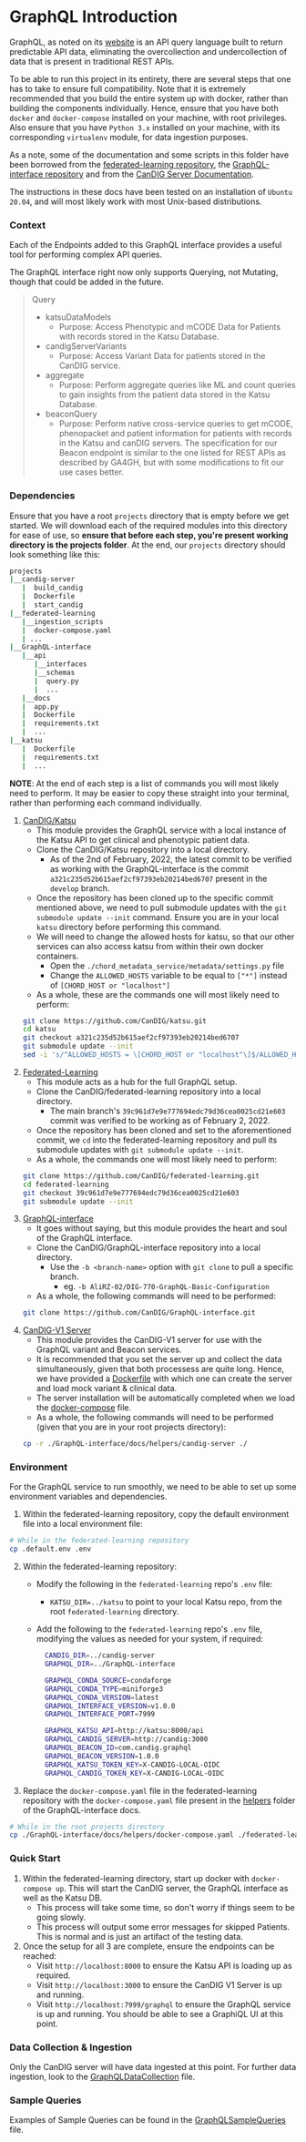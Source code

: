 # GraphQL Introduction

GraphQL, as noted on its [website](https://www.graphql.org) is an API query language built to return predictable API data, eliminating the overcollection and undercollection of data that is present in traditional REST APIs.

To be able to run this project in its entirety, there are several steps that one has to take to ensure full compatibility. Note that it is extremely recommended that you build the entire system up with docker, rather than building the components individually. Hence, ensure that you have both `docker` and `docker-compose` installed on your machine, with root privileges. Also ensure that you have `Python 3.x` installed on your machine, with its corresponding `virtualenv` module, for data ingestion purposes.

As a note, some of the documentation and some scripts in this folder have been borrowed from the [federated-learning repository](https://github.com/CanDIG/federated-learning), the [GraphQL-interface repository](https://github.com/CanDIG/GraphQL-interface) and from the [CanDIG Server Documentation](https://candig-server.readthedocs.io/en/v1.5.0-alpha/index.html).

The instructions in these docs have been tested on an installation of `Ubuntu 20.04`, and will most likely work with most Unix-based distributions.

### Context

Each of the Endpoints added to this GraphQL interface provides a useful tool for performing complex API queries.

The GraphQL interface right now only supports Querying, not Mutating, though that could be added in the future.

> Query
>
> - katsuDataModels
>   - Purpose: Access Phenotypic and mCODE Data for Patients with records stored in the Katsu Database.
> - candigServerVariants
>   - Purpose: Access Variant Data for patients stored in the CanDIG service.
> - aggregate
>   - Purpose: Perform aggregate queries like ML and count queries to gain insights from the patient data stored in the Katsu Database.
> - beaconQuery
>   - Purpose: Perform native cross-service queries to get mCODE, phenopacket and patient information for patients with records in the Katsu and canDIG servers. The specification for our Beacon endpoint is similar to the one listed for REST APIs as described by GA4GH, but with some modifications to fit our use cases better.

### Dependencies

Ensure that you have a root `projects` directory that is empty before we get started. We will download each of the required modules into this directory for ease of use, so **ensure that before each step, you're present working directory is the projects folder**. At the end, our `projects` directory should look something like this:

```bash
projects
|__candig-server
   |  build_candig
   |  Dockerfile
   |  start_candig
|__federated-learning
   |__ingestion_scripts
   |  docker-compose.yaml
   | ...
|__GraphQL-interface
   |__api
      |__interfaces
      |__schemas
      |  query.py
      |  ...
   |__docs
   |  app.py
   |  Dockerfile
   |  requirements.txt
   |  ...
|__katsu
   |  Dockerfile
   |  requirements.txt
   |  ...
```

**NOTE**: At the end of each step is a list of commands you will most likely need to perform. It may be easier to copy these straight into your terminal, rather than performing each command individually.

1. [CanDIG/Katsu](https://github.com/CanDIG/katsu)
   - This module provides the GraphQL service with a local instance of the Katsu API to get clinical and phenotypic patient data.
   - Clone the CanDIG/Katsu repository into a local directory.
     - As of the 2nd of February, 2022, the latest commit to be verified as working with the GraphQL-interface is the commit `a321c235d52b615aef2cf97393eb20214bed6707` present in the `develop` branch.
   - Once the repository has been cloned up to the specific commit mentioned above, we need to pull submodule updates with the `git submodule update --init` command. Ensure you are in your local `katsu` directory before performing this command.
   - We will need to change the allowed hosts for katsu, so that our other services can also access katsu from within their own docker containers.
     - Open the `./chord_metadata_service/metadata/settings.py` file
     - Change the `ALLOWED_HOSTS` variable to be equal to `["*"]` instead of `[CHORD_HOST or "localhost"]`
   - As a whole, these are the commands one will most likely need to perform:
   ```bash
   git clone https://github.com/CanDIG/katsu.git
   cd katsu
   git checkout a321c235d52b615aef2cf97393eb20214bed6707
   git submodule update --init
   sed -i 's/^ALLOWED_HOSTS = \[CHORD_HOST or "localhost"\]$/ALLOWED_HOSTS = \["*"\]/' ./chord_metadata_service/metadata/settings.py
   ```
2. [Federated-Learning](https://github.com/CanDIG/federated-learning)
   - This module acts as a hub for the full GraphQL setup.
   - Clone the CanDIG/federated-learning repository into a local directory.
     - The main branch's `39c961d7e9e777694edc79d36cea0025cd21e603` commit was verified to be working as of February 2, 2022.
   - Once the repository has been cloned and set to the aforementioned commit, we `cd` into the federated-learning repository and pull its submodule updates with `git submodule update --init`.
   - As a whole, the commands one will most likely need to perform:
   ```bash
   git clone https://github.com/CanDIG/federated-learning.git
   cd federated-learning
   git checkout 39c961d7e9e777694edc79d36cea0025cd21e603
   git submodule update --init
   ```
3. [GraphQL-interface](https://github.com/CanDIG/GraphQL-interface)
   - It goes without saying, but this module provides the heart and soul of the GraphQL interface.
   - Clone the CanDIG/GraphQL-interface repository into a local directory.
     - Use the `-b <branch-name>` option with `git clone` to pull a specific branch.
       - eg. `-b AliRZ-02/DIG-770-GraphQL-Basic-Configuration`
   - As a whole, the following commands will need to be performed:
   ```bash
   git clone https://github.com/CanDIG/GraphQL-interface.git
   ```
4. [CanDIG-V1 Server](https://candig-server.readthedocs.io/en/v1.5.0-alpha/index.html)
   - This module provides the CanDIG-V1 server for use with the GraphQL variant and Beacon services.
   - It is recommended that you set the server up and collect the data simultaneously, given that both processess are quite long. Hence, we have provided a [Dockerfile](helpers/candig-server/Dockerfile) with which one can create the server and load mock variant & clinical data.
   - The server installation will be automatically completed when we load the [docker-compose](helpers/docker-compose.yaml) file.
   - As a whole, the following commands will need to be performed (given that you are in your root projects directory):
   ```bash
   cp -r ./GraphQL-interface/docs/helpers/candig-server ./
   ```

### Environment

For the GraphQL service to run smoothly, we need to be able to set up some environment variables and dependencies.

1. Within the federated-learning repository, copy the default environment file into a local environment file:

```bash
# While in the federated-learning repository
cp .default.env .env
```

2. Within the federated-learning repository:

   - Modify the following in the `federated-learning` repo's `.env` file:
     - `KATSU_DIR=../katsu` to point to your local Katsu repo, from the root `federated-learning` directory.
   - Add the following to the `federated-learning` repo's `.env` file, modifying the values as needed for your system, if required:

     ```bash
       CANDIG_DIR=../candig-server
       GRAPHQL_DIR=../GraphQL-interface

       GRAPHQL_CONDA_SOURCE=condaforge
       GRAPHQL_CONDA_TYPE=miniforge3
       GRAPHQL_CONDA_VERSION=latest
       GRAPHQL_INTERFACE_VERSION=v1.0.0
       GRAPHQL_INTERFACE_PORT=7999

       GRAPHQL_KATSU_API=http://katsu:8000/api
       GRAPHQL_CANDIG_SERVER=http://candig:3000
       GRAPHQL_BEACON_ID=com.candig.graphql
       GRAPHQL_BEACON_VERSION=1.0.0
       GRAPHQL_KATSU_TOKEN_KEY=X-CANDIG-LOCAL-OIDC
       GRAPHQL_CANDIG_TOKEN_KEY=X-CANDIG-LOCAL-OIDC
     ```

3. Replace the `docker-compose.yaml` file in the federated-learning repository with the `docker-compose.yaml` file present in the [helpers](helpers/) folder of the GraphQL-interface docs.

```bash
# While in the root projects directory
cp ./GraphQL-interface/docs/helpers/docker-compose.yaml ./federated-learning/
```

### Quick Start

1. Within the federated-learning directory, start up docker with `docker-compose up`. This will start the CanDIG server, the GraphQL interface as well as the Katsu DB.
   - This process will take some time, so don't worry if things seem to be going slowly.
   - This process will output some error messages for skipped Patients. This is normal and is just an artifact of the testing data.
2. Once the setup for all 3 are complete, ensure the endpoints can be reached:
   - Visit `http://localhost:8000` to ensure the Katsu API is loading up as required.
   - Visit `http://localhost:3000` to ensure the CanDIG V1 Server is up and running.
   - Visit `http://localhost:7999/graphql` to ensure the GraphQL service is up and running. You should be able to see a GraphiQL UI at this point.

### Data Collection & Ingestion

Only the CanDIG server will have data ingested at this point. For further data ingestion, look to the [GraphQLDataCollection](GraphQLDataCollection.md) file.

### Sample Queries

Examples of Sample Queries can be found in the [GraphQLSampleQueries](GraphQLSampleQueries.md) file.
